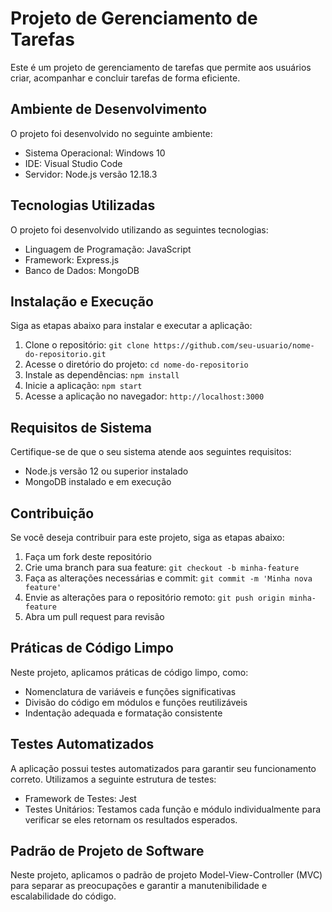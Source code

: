 # Projeto de Gerenciamento de Tarefas

Este é um projeto de gerenciamento de tarefas que permite aos usuários criar, acompanhar e concluir tarefas de forma eficiente.

## Ambiente de Desenvolvimento

O projeto foi desenvolvido no seguinte ambiente:

- Sistema Operacional: Windows 10
- IDE: Visual Studio Code
- Servidor: Node.js versão 12.18.3

## Tecnologias Utilizadas

O projeto foi desenvolvido utilizando as seguintes tecnologias:

- Linguagem de Programação: JavaScript
- Framework: Express.js
- Banco de Dados: MongoDB

## Instalação e Execução

Siga as etapas abaixo para instalar e executar a aplicação:

1. Clone o repositório: `git clone https://github.com/seu-usuario/nome-do-repositorio.git`
2. Acesse o diretório do projeto: `cd nome-do-repositorio`
3. Instale as dependências: `npm install`
4. Inicie a aplicação: `npm start`
5. Acesse a aplicação no navegador: `http://localhost:3000`

## Requisitos de Sistema

Certifique-se de que o seu sistema atende aos seguintes requisitos:

- Node.js versão 12 ou superior instalado
- MongoDB instalado e em execução

## Contribuição

Se você deseja contribuir para este projeto, siga as etapas abaixo:

1. Faça um fork deste repositório
2. Crie uma branch para sua feature: `git checkout -b minha-feature`
3. Faça as alterações necessárias e commit: `git commit -m 'Minha nova feature'`
4. Envie as alterações para o repositório remoto: `git push origin minha-feature`
5. Abra um pull request para revisão

## Práticas de Código Limpo

Neste projeto, aplicamos práticas de código limpo, como:

- Nomenclatura de variáveis e funções significativas
- Divisão do código em módulos e funções reutilizáveis
- Indentação adequada e formatação consistente

## Testes Automatizados

A aplicação possui testes automatizados para garantir seu funcionamento correto. Utilizamos a seguinte estrutura de testes:

- Framework de Testes: Jest
- Testes Unitários: Testamos cada função e módulo individualmente para verificar se eles retornam os resultados esperados.

## Padrão de Projeto de Software

Neste projeto, aplicamos o padrão de projeto Model-View-Controller (MVC) para separar as preocupações e garantir a manutenibilidade e escalabilidade do código.

